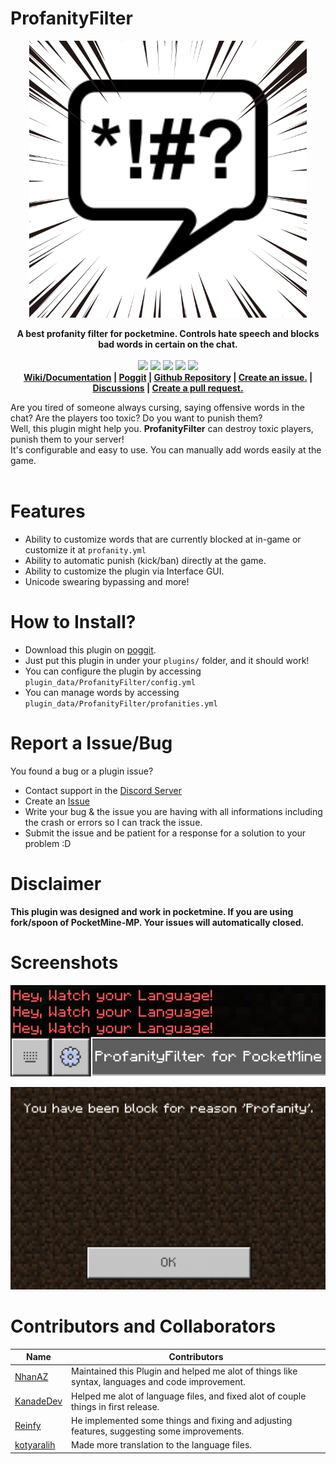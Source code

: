 # ProfanityFilter
  <p align="center"><a href="https://poggit.pmmp.io/p/ProfanityFilter/"><img src="https://raw.githubusercontent.com/ReinfyTeam/ProfanityFilter/xqwtxon-patch-2/ProfanityFilter.png"></a></p>
<p align="center">
  <b>A best profanity filter for pocketmine. Controls hate speech and blocks bad words in certain on the chat.</b><br><br>
  <a href="https://poggit.pmmp.io/p/ProfanityFilter"><img src="https://poggit.pmmp.io/shield.state/ProfanityFilter"></a> <a href="https://poggit.pmmp.io/p/ProfanityFilter"><img src="https://poggit.pmmp.io/shield.api/ProfanityFilter"></a> <a href="https://poggit.pmmp.io/p/ProfanityFilter"><img src="https://poggit.pmmp.io/shield.dl.total/ProfanityFilter"></a> <a href="https://poggit.pmmp.io/p/ProfanityFilter"><img src="https://poggit.pmmp.io/shield.dl/ProfanityFilter"></a> <a href="https://gitlocalize.com/repo/8866/whole_project?utm_source=badge"> <img src="https://gitlocalize.com/repo/8866/whole_project/badge.svg" /> </a>
  <br>
  <b>
  <a href="https://github.com/ReinfyTeam/ProfanityFilter/wiki">Wiki/Documentation</a> | <a href="https://poggit.pmmp.io/p/ProfanityFilter">Poggit</a> | <a href="https://github.com/ReinfyTeam/ProfanityFilter/">Github Repository</a> | <a href="https://github.com/ReinfyTeam/ProfanityFilter/issues">Create an issue.</a> | <a href="https://github.com/ReinfyTeam/ProfanityFilter/discussions">Discussions</a> | <a href="https://github.com/ReinfyTeam/ProfanityFilter/pulls">Create a pull request.</a>
  </b>
</p>

Are you tired of someone always cursing, saying offensive words in the chat? Are the players too toxic? Do you want to punish them? <br>
Well, this plugin might help you. <b>ProfanityFilter</b> can destroy toxic players, punish them to your server! <br>
It's configurable and easy to use. You can manually add words easily at the game. <br><br>

# Features
- Ability to customize words that are currently blocked at in-game or customize it at `profanity.yml`
- Ability to automatic punish (kick/ban) directly at the game.
- Ability to customize the plugin via Interface GUI.
- Unicode swearing bypassing and more!

# How to Install?
- Download this plugin on [poggit](https://poggit.pmmp.io/p/ProfanityFilter).
- Just put this plugin in under your `plugins/` folder, and it should work!<br>
- You can configure the plugin by accessing `plugin_data/ProfanityFilter/config.yml`
- You can manage words by accessing `plugin_data/ProfanityFilter/profanities.yml`

# Report a Issue/Bug
You found a bug or a plugin issue?
- Contact support in the [Discord Server](https://discord.gg/v2rNeHaptd)
- Create an [Issue](https://github.com/ReinfyTeam/ProfanityFilter/issues)
- Write your bug & the issue you are having with all informations including the crash or errors so I can track the issue.
- Submit the issue and be patient for a response for a solution to your problem :D

# Disclaimer
**This plugin was designed and work in pocketmine. If you are using fork/spoon of PocketMine-MP. Your issues will automatically closed.**

# Screenshots
[![](https://raw.githubusercontent.com/ReinfyTeam/ProfanityFilter/stable/chat-filter.jpg)](https://poggit.pmmp.io/p/ProfanityFilter)

[![](https://raw.githubusercontent.com/ReinfyTeam/ProfanityFilter/stable/punish-from-player.jpg)](https://poggit.pmmp.io/p/ProfanityFilter)

# Contributors and Collaborators
| Name                                        | Contributors                                                                                     |
|---------------------------------------------|--------------------------------------------------------------------------------------------------|
| [NhanAZ](https://github.com/NhanAZ)         | Maintained this Plugin and helped me alot of things like syntax, languages and code improvement. |
| [KanadeDev](https://github.com/KanadeDev)   | Helped me alot of language files, and fixed alot of couple things in first release.              |
| [Reinfy](https://github.com/Reinfy)         | He implemented some things and fixing and adjusting features, suggesting some improvements.      |
| [kotyaralih](https://github.com/kotyaralih) | Made more translation to the language files.                                                     |
